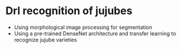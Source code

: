 # Drl recognition of jujubes 
- Using morphological image processing for segmentation 
- Using a pre-trained DenseNet architecture and transfer learning to recognize jujube varieties
